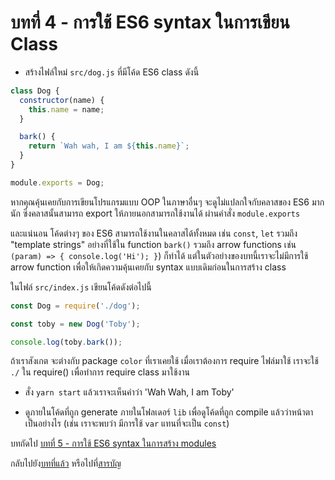 # บทที่ 4 - การใช้ ES6 syntax ในการเขียน Class

- สร้างไฟล์ใหม่ `src/dog.js` ที่มีโค้ด ES6 class ดังนี้

```javascript
class Dog {
  constructor(name) {
    this.name = name;
  }

  bark() {
    return `Wah wah, I am ${this.name}`;
  }
}

module.exports = Dog;
```

หากคุณคุ้นเคยกับการเขียนโปรแกรมแบบ OOP ในภาษาอื่นๆ จะดูไม่แปลกใจกับคลาสของ ES6 มากนัก ซึ่งคลาสนั้นสามารถ export ให้ภายนอกสามารถใช้งานได้ ผ่านคำสั่ง `module.exports`

และแน่นอน โค้ดต่างๆ ของ ES6 สามารถใช้งานในคลาสได้ทั้งหมด เช่น `const`, `let` รวมถึง "template strings" อย่างที่ใช้ใน function `bark()` รวมถึง arrow functions เช่น `(param) => { console.log('Hi'); }`) ก็ทำได้ แต่ในตัวอย่างของบทนี้เราจะไม่มีการใช้ arrow function เพื่อให้เกิดความคุ้นเคยกับ syntax แบบเดิมก่อนในการสร้าง class

ในไฟล์ `src/index.js` เขียนโค้ดดังต่อไปนี้

```javascript
const Dog = require('./dog');

const toby = new Dog('Toby');

console.log(toby.bark());
```

ถ้าเราสังเกต จะต่างกับ package `color` ที่เราเคยใช้ เมื่อเราต้องการ require ไฟล์มาใช้ เราจะใช้ `./` ใน require() เพื่อทำการ require class มาใช้งาน

- สั่ง `yarn start` แล้วเราจะเห็นคำว่า 'Wah Wah, I am Toby'

- ดูภายในโค้ดที่ถูก generate ภายในโฟลเดอร์ `lib` เพื่อดูโค้ดที่ถูก compile แล้วว่าหน้าตาเป็นอย่างไร (เช่น เราจะพบว่า มีการใช้ `var` แทนที่จะเป็น `const`)

บทถัดไป [บทที่ 5 - การใช้ ES6 syntax ในการสร้าง modules](/tutorial/5-es6-modules-syntax)

กลับไปยัง[บทที่แล้ว](/tutorial/3-es6-babel-gulp) หรือไปที่[สารบัญ](https://github.com/MicroBenz/js-stack-from-scratch#table-of-contents)
